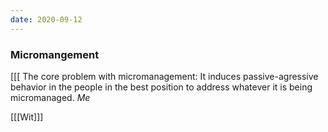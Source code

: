 ```yaml
---
date: 2020-09-12
---
```


### Micromangement

[[[ The core problem with micromanagement: It induces passive-agressive behavior in the people in the best position to address whatever it is being micromanaged. *Me*

[[[Wit]]]
